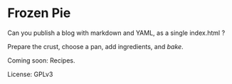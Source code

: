 Frozen Pie
==========

Can you publish a blog with markdown and YAML, as a single index.html ?

Prepare the crust, choose a pan, add ingredients, and *bake*.

Coming soon: Recipes.

License: GPLv3
